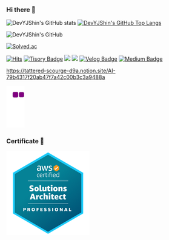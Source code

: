### Hi there 👋

![DevYJShin's GitHub stats](https://github-readme-stats.vercel.app/api?username=DevYJShin) [![DevYJShin's GitHub Top Langs](https://github-readme-stats.vercel.app/api/top-langs/?username=DevYJShin&layout=compact&langs_count=8)](https://github.com/DevYJShin/README.md) 

![DevYJShin's GitHub](https://github-profile-summary-cards.vercel.app/api/cards/profile-details?username=DevYJShin&theme=vue)



[![Solved.ac](http://mazassumnida.wtf/api/v2/generate_badge?boj=dev_yjshin)](https://solved.ac/dev_yjshin)


[![Hits](https://hits.seeyoufarm.com/api/count/incr/badge.svg?url=https://github.com/DevYJShin&count_bg=%23CCE2EB&title_bg=%23ECD5FF&icon=&icon_color=%23A8A0A0&title=hits&edge_flat=false)](https://hits.seeyoufarm.com) [![Tisory Badge](http://img.shields.io/badge/-Tisory-orange?style=flat&logo=Tesla&logoColor=white&style=plastic&link=https://deeprun.tistory.com)](https://deeprun.tistory.com) <a href="https://tattered-scourge-d9a.notion.site/AI-79b4317f20ab47f7a42c00b3c3a9488a" target="_blank"><img src="https://img.shields.io/badge/Notion-white?style=flat-square&logo=Notion&logoColor=000000&style=plastic"/></a> <a href="mailto:yjshin.dev@gmail.com"><img src="https://img.shields.io/badge/Gmail-d14836?style=flat-square&logo=Gmail&logoColor=white&style=plastic&link=yjshin.dev@gmail.com"/></a> [![Velog Badge](http://img.shields.io/badge/-Velog-20C997?style=flat&logo=velog&logoColor=white&style=plastic&link=https://velog.io/@yjshin)](https://velog.io/@yjshin) [![Medium Badge](http://img.shields.io/badge/-Medium-12100E?style=flat&logo=medium&link=https://medium.com/@datalike)](https://medium.com/@datalike)

<!-- <a href="https://deeprun.tistory.com/" target="_blank"><img src="https://img.shields.io/badge/Tisory-orange?style=flat-square&logoColor=white&style=plastic"/></a> -->

https://tattered-scourge-d9a.notion.site/AI-79b4317f20ab47f7a42c00b3c3a9488a


![snake gif](https://github.com/DevYJShin/DevYJShin/blob/output/github-contribution-grid-snake.gif)
<!--
<img src="https://raw.githubusercontent.com/DevYJShin/DevYJShin/output/github-contribution-grid-snake.svg" />
-->


### Certificate 🏅 

![AWS_SAP](https://github.com/DevYJShin/DevYJShin/blob/main/image/AWS_SAP.png)
